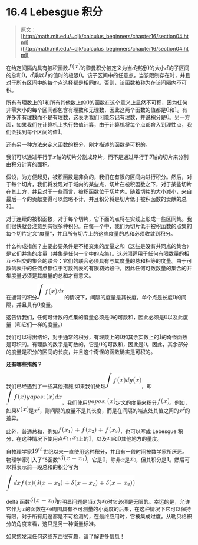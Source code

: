 # 16.4 Lebesgue 积分

> 原文： [http://math.mit.edu/~djk/calculus_beginners/chapter16/section04.html](http://math.mit.edu/~djk/calculus_beginners/chapter16/section04.html)

在给定间隔内具有被积函数![](img/tex-50bbd36e1fd2333108437a2ca378be62.gif)的黎曼积分被定义为当![](img/tex-8277e0910d750195b448797616e091ad.gif)接近![](img/tex-cfcd208495d565ef66e7dff9f98764da.gif)的大小![](img/tex-8277e0910d750195b448797616e091ad.gif)的子区间的总和![](img/tex-cfcd208495d565ef66e7dff9f98764da.gif)，![](img/tex-8277e0910d750195b448797616e091ad.gif)乘以![](img/tex-8fa14cdd754f91cc6554c9e71929cce7.gif)的值时的极限![](img/tex-cfcd208495d565ef66e7dff9f98764da.gif)。该子区间中的任意点，当该限制存在时，并且对于所有区间中的每个点选择都是相同的。否则，该函数被称为在该间隔内不可积。

所有有理数上的![](img/tex-c4ca4238a0b923820dcc509a6f75849b.gif)和所有其他数上的![](img/tex-cfcd208495d565ef66e7dff9f98764da.gif)的函数在这个意义上显然不可积，因为任何非零大小的每个区间都包含有理数和无理数，因此这两个函数的值都是![](img/tex-cfcd208495d565ef66e7dff9f98764da.gif)和![](img/tex-c4ca4238a0b923820dcc509a6f75849b.gif)。有许多非有理数而不是有理数，这表明我们可能忘记有理数，并说积分是![](img/tex-cfcd208495d565ef66e7dff9f98764da.gif)。另一方面，如果我们在计算机上执行数值计算，由于计算机将每个点都舍入到理性点，我们会找到每个区间的值![](img/tex-c4ca4238a0b923820dcc509a6f75849b.gif)。

还有另一种方法来定义函数的积分，刚才描述的函数是可积的。

我们可以通过平行于![](img/tex-9dd4e461268c8034f5c8564e155c67a6.gif)轴的切片分割成碎片，而不是通过平行于![](img/tex-415290769594460e2e485922904f345d.gif)轴的切片来分割由积分计算的面积。

假设，为方便起见，被积函数是非负的，我们在有限的区间内进行积分。然后，对于每个切片，我们将发现对于域内的某些点，切片在被积函数之下，对于某些切片在其上方，并且对于一些而言，被积函数位于切片内。随着切片的大小减小，来自最后一个的贡献变得可以忽略不计，并且积分将是切片低于被积函数的贡献的总和。

对于连续的被积函数，对于每个切片，它下面的点将在实线上形成一些区间集。我们很快就会注意到有很多种积分。在每一个中，我们为切片低于被积函数的点集的每个切片定义“度量”，并且所有切片上的这些度量的总和必须收敛到积分。

什么构成措施？主要必要条件是不相交集的度量之和（这些是没有共同点的集合）是它们并集的度量（并集是任何一个中的点集）。这必须适用于任何有限数量的相互不相交的集合的联合：它们的联合必须具有与其度量的总和相等的度量。由于可数列表中的任何点都位于可数列表的有限初始段中，因此任何可数数量的集合的并集度量必须是其度量的总和才有意义。

在通常的积分![](img/tex-91038a58fac677525eea0c095dffe4ae.gif)的情况下，间隔的度量是其长度。单个点是长度![](img/tex-cfcd208495d565ef66e7dff9f98764da.gif)的间隔，并且具有![](img/tex-cfcd208495d565ef66e7dff9f98764da.gif)度量。

这告诉我们，任何可计数的点集的度量必须是![](img/tex-cfcd208495d565ef66e7dff9f98764da.gif)的可数和，因此必须是![](img/tex-cfcd208495d565ef66e7dff9f98764da.gif)以及此度量（和它们一样的度量。）

我们可以得出结论，对于通常的积分，有理数上的![](img/tex-cfcd208495d565ef66e7dff9f98764da.gif)和其余实数上的![](img/tex-c4ca4238a0b923820dcc509a6f75849b.gif)的奇怪函数是可积的。有理数的数字是可数的，它是![](img/tex-cfcd208495d565ef66e7dff9f98764da.gif)的可数和，因此是![](img/tex-cfcd208495d565ef66e7dff9f98764da.gif)。因此，其余部分的度量是积分的区间的长度，并且这个奇怪的函数确实是可积的。

**还有哪些措施？**

我们已经遇到了一些其他措施;如果我们处理![](img/tex-1e481522d798de99d252693cb40b4c10.gif)，即![](img/tex-9acc638b61f3875f1804df4864d86737.gif)，我们使用![](img/tex-a28df038d05bc10c4df27a92110c1e07.gif)定义的度量来积分![](img/tex-50bbd36e1fd2333108437a2ca378be62.gif)。例如，如果![](img/tex-0bcc6eb07326241ec09fb86e20e4f2b1.gif)是![](img/tex-32f5240d0dbf2ccbe75ef7f8ef2015e0.gif)，则间隔的度量不是其长度，而是在间隔的端点处其值之间的![](img/tex-32f5240d0dbf2ccbe75ef7f8ef2015e0.gif)的差异。

此外，普通总和，例如![](img/tex-badb54b6f1fb1fcc76aa07f56321fff9.gif)，也可以写成 Lebesgue 积分，在这种情况下使用点![](img/tex-cf0de54527fb9fe9038126d0dc576d5a.gif)上的![](img/tex-c4ca4238a0b923820dcc509a6f75849b.gif)，以及![](img/tex-28c5eac946471f68eefb01f7a53b1844.gif)和![](img/tex-cfcd208495d565ef66e7dff9f98764da.gif)其他地方的量度。

自物理学家![](img/tex-a498cafbd2e37b0e4d6c7aff19438e3a.gif)世纪以来一直使用这种积分，并且有一段时间被数学家所厌恶。物理学家引入了“δ函数”![](img/tex-d46a8d4063ce69fb986372ba90c49397.gif)，它是![](img/tex-cfcd208495d565ef66e7dff9f98764da.gif)，除非![](img/tex-9dd4e461268c8034f5c8564e155c67a6.gif)是![](img/tex-3e0d691f3a530e6c7e079636f20c111b.gif)，但其积分是![](img/tex-c4ca4238a0b923820dcc509a6f75849b.gif)。然后可以将表示前一段总和的积分写为

![](img/tex-01b36ca01a64ca8134ef00128725ff2b.gif)

delta 函数![](img/tex-d46a8d4063ce69fb986372ba90c49397.gif)的明显问题是当![](img/tex-9dd4e461268c8034f5c8564e155c67a6.gif)为![](img/tex-3e0d691f3a530e6c7e079636f20c111b.gif)时它必须是无限的。幸运的是，允许它作为![](img/tex-9dd4e461268c8034f5c8564e155c67a6.gif)的函数在![](img/tex-3e0d691f3a530e6c7e079636f20c111b.gif)周围具有不可测量的小宽度的后果，在这种情况下它可以保持有限，对于所有用途都是不可检测的，在最终应用时，它被集成过度。从勒贝格积分的角度来看，这只是另一种衡量标准。

如果您发现任何这些东西很有趣，请了解更多信息！